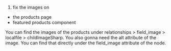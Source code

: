 1. fix the images on
- the products page
- featured products component

You can find the images of the products under relationships > field_image > localfile > childImageSharp.
You also gonna need the alt attribute of the image. You can find that directly under the field_image attribute of the node.